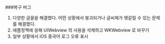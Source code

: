 ###복구 버그
1. 다양한 글꼴을 해결했다. 어떤 상황에서 붕괴되거나 글씨체가 헷갈릴 수 있는 문제를 해결했다.
2. 애플정책에 응해 UIWebview 의 사용을 삭제하고 WKWebview 로 바꾸기
3. 일부 상황에서 iOS 중국어 로그 오류 표시